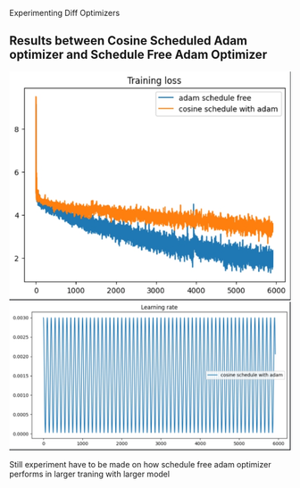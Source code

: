 Experimenting Diff Optimizers

## Results between Cosine Scheduled Adam optimizer and Schedule Free Adam Optimizer
<img src="assets/Training Loss.jpeg" width="1000px"></img>
<img src="assets/Cosine Learning rate.jpeg" width="1000px"></img>

Still experiment have to be made on how schedule free adam optimizer performs in larger traning with larger model
